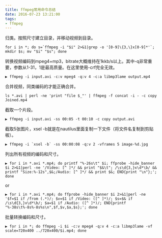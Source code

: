 ```yaml
---
title: ffmpeg常用命令总结
date: 2016-07-23 13:21:00
tags:
- ffmpeg
---
```

归类。按照尺寸建立目录，并移动视频到目录。
```
for i in *; do s=`ffmpeg -i "$i" 2>&1|grep -o '[0-9]\{3,\}x[0-9]*'`; mkdir $s; mv "$i" "$s"; done
```
转换视频编码到mpeg4+mp3，bitrate大概维持在1kkb/s以上。其中-q非常重要，参数从1-31，1是最高质量。在这里使用-crf完全无效。
```
▶ ffmpeg -i input.avi -c:v mpeg4 -q:v 4 -c:a libmp3lame output.mp4
```
合并视频，同类编码的才能正确合并。
```
ls *.avi | perl -ne 'print "file $_"' | ffmpeg -f concat -i - -c copy Joined.mp4
```
截取一个片段。
```
▶ ffmpeg -i input.avi -ss 00:05 -t 00:10 -c copy output.avi
```
截取5张图片，xsel -b就是在nautilus里面复制一下文件（将文件名复制到剪贴板）。
```
▶ ffmpeg -i `xsel -b` -ss 00:00:08 -q:v 2 -vframes 5 image-%d.jpg
```
列出所有视频的编码和尺寸。
```
▶ for i in *.avi *.mp4; do printf "%-26s\t" $i; ffprobe -hide_banner $i 2>&1|perl -ne '/Video: [^ ]*/ && print "$&\t"; /\s\d{3,}x\d*\b/ && printf "Size:%-12s",$&;/Audio: [^ ]*/ && print $&; END{print "\n"};'; done
```
or
```
▶ for i in *.avi *.mp4; do ffprobe -hide_banner $i 2>&1|perl -ne '$f=$1 if /from (.*)/; $v=$1 if /Video: ([^ ]*)/; $s=$& if /\s\d{3,}x\d*\b/; $a=$1 if /Audio: ([^ ]*)/; END{printf "%-38s\t%-8s%-8s%s\n",$f,$v,$a,$s};'; done
```
批量转换编码和尺寸。
```
▶ for i in *; do ffmpeg -i $i -c:v mpeg4 -q:v 4 -c:a libmp3lame -vf scale=720x400 ../720x400/$i.mp4; done
```

